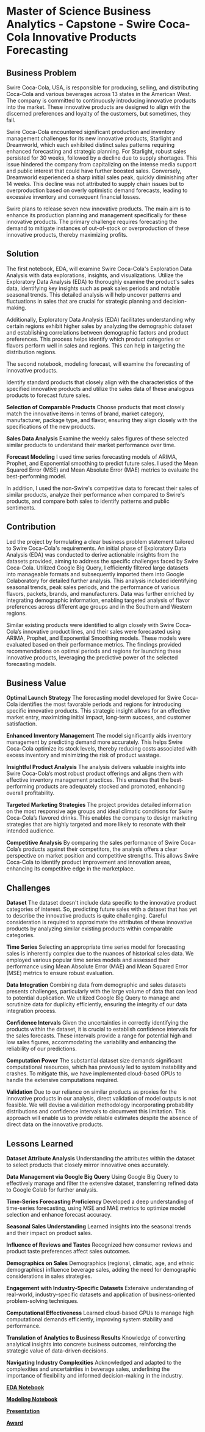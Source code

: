 # Master of Science Business Analytics - Capstone - Swire Coca-Cola Innovative Products Forecasting

## Business Problem

Swire Coca-Cola, USA, is responsible for producing, selling, and distributing Coca-Cola and various beverages across 13 states in the American West. The company is committed to continuously introducing innovative products into the market. These innovative products are designed to align with the discerned preferences and loyalty of the customers, but sometimes, they fail. 

Swire Coca-Cola encountered significant production and inventory management challenges for its new innovative products, Starlight and Dreamworld, which each exhibited distinct sales patterns requiring enhanced forecasting and strategic planning. For Starlight, robust sales persisted for 30 weeks, followed by a decline due to supply shortages. This issue hindered the company from capitalizing on the intense media support and public interest that could have further boosted sales. Conversely, Dreamworld experienced a sharp initial sales peak, quickly diminishing after 14 weeks. This decline was not attributed to supply chain issues but to overproduction based on overly optimistic demand forecasts, leading to excessive inventory and consequent financial losses.

Swire plans to release seven new innovative products. The main aim is to enhance its production planning and management specifically for these innovative products. The primary challenge requires forecasting the demand to mitigate instances of out-of-stock or overproduction of these innovative products, thereby maximizing profits.

## Solution

The first notebook, EDA, will examine Swire Coca-Cola's Exploration Data Analysis with data explorations, insights, and visualizations.
Utilize the Exploratory Data Analysis (EDA) to thoroughly examine the product's sales data, identifying key insights such as peak sales periods and notable seasonal trends. This detailed analysis will help uncover patterns and fluctuations in sales that are crucial for strategic planning and decision-making. 

Additionally, Exploratory Data Analysis (EDA) facilitates understanding why certain regions exhibit higher sales by analyzing the demographic dataset and establishing correlations between demographic factors and product preferences. This process helps identify which product categories or flavors perform well in sales and regions. This can help in targeting the distribution regions.

The second notebook, modeling forecast, will examine the forecasting of innovative products.

Identify standard products that closely align with the characteristics of the specified innovative products and utilize the sales data of these analogous products to forecast future sales.

**Selection of Comparable Products** Choose products that most closely match the innovative items in terms of brand, market category, manufacturer, package type, and flavor, ensuring they align closely with the specifications of the new products.

**Sales Data Analysis** Examine the weekly sales figures of these selected similar products to understand their market performance over time.

**Forecast Modeling** I used time series forecasting models of ARIMA, Prophet, and Exponential smoothing to predict future sales. I used the Mean Squared Error (MSE) and Mean Absolute Error (MAE) metrics to evaluate the best-performing model. 

In addition, I used the non-Swire's competitive data to forecast their sales of similar products, analyze their performance when compared to Swire's products, and compare both sales to identify patterns and public sentiments.

## Contribution

Led the project by formulating a clear business problem statement tailored to Swire Coca-Cola's requirements. An initial phase of Exploratory Data Analysis (EDA) was conducted to derive actionable insights from the datasets provided, aiming to address the specific challenges faced by Swire Coca-Cola. Utilized Google Big Query, I efficiently filtered large datasets into manageable formats and subsequently imported them into Google Colaboratory for detailed further analysis. This analysis included identifying seasonal trends, peak sales periods, and the performance of various flavors, packets, brands, and manufacturers. Data was further enriched by integrating demographic information, enabling targeted analysis of flavor preferences across different age groups and in the Southern and Western regions.

Similar existing products were identified to align closely with Swire Coca-Cola’s innovative product lines, and their sales were forecasted using ARIMA, Prophet, and Exponential Smoothing models. These models were evaluated based on their performance metrics. The findings provided recommendations on optimal periods and regions for launching these innovative products, leveraging the predictive power of the selected forecasting models.

## Business Value

**Optimal Launch Strategy** The forecasting model developed for Swire Coca-Cola identifies the most favorable periods and regions for introducing specific innovative products. This strategic insight allows for an effective market entry, maximizing initial impact, long-term success, and customer satisfaction.

**Enhanced Inventory Management** The model significantly aids inventory management by predicting demand more accurately. This helps Swire Coca-Cola optimize its stock levels, thereby reducing costs associated with excess inventory and minimizing the risk of product wastage.

**Insightful Product Analysis** The analysis delivers valuable insights into Swire Coca-Cola’s most robust product offerings and aligns them with effective inventory management practices. This ensures that the best-performing products are adequately stocked and promoted, enhancing overall profitability.

**Targeted Marketing Strategies** The project provides detailed information on the most responsive age groups and ideal climatic conditions for Swire Coca-Cola’s flavored drinks. This enables the company to design marketing strategies that are highly targeted and more likely to resonate with their intended audience.

**Competitive Analysis** By comparing the sales performance of Swire Coca-Cola’s products against their competitors, the analysis offers a clear perspective on market position and competitive strengths. This allows Swire Coca-Cola to identify product improvement and innovation areas, enhancing its competitive edge in the marketplace.

## Challenges

**Dataset** The dataset doesn't include data specific to the innovative product categories of interest. So, predicting future sales with a dataset that has yet to describe the innovative products is quite challenging. Careful consideration is required to approximate the attributes of these innovative products by analyzing similar existing products within comparable categories.

**Time Series** Selecting an appropriate time series model for forecasting sales is inherently complex due to the nuances of historical sales data. We employed various popular time series models and assessed their performance using Mean Absolute Error (MAE) and Mean Squared Error (MSE) metrics to ensure robust evaluation.

**Data Integration** Combining data from demographic and sales datasets presents challenges, particularly with the large volume of data that can lead to potential duplication. We utilized Google Big Query to manage and scrutinize data for duplicity efficiently, ensuring the integrity of our data integration process.

**Confidence Intervals** Given the uncertainties in correctly identifying the products within the dataset, it is crucial to establish confidence intervals for the sales forecasts. These intervals provide a range for potential high and low sales figures, accommodating the variability and enhancing the reliability of our predictions.

**Computation Power** The substantial dataset size demands significant computational resources, which has previously led to system instability and crashes. To mitigate this, we have implemented cloud-based GPUs to handle the extensive computations required.

**Validation** Due to our reliance on similar products as proxies for the innovative products in our analysis, direct validation of model outputs is not feasible.  We will devise a validation methodology incorporating probability distributions and confidence intervals to circumvent this limitation. This approach will enable us to provide reliable estimates despite the absence of direct data on the innovative products.

## Lessons Learned

**Dataset Attribute Analysis** Understanding the attributes within the dataset to select products that closely mirror innovative ones accurately.

**Data Management via Google Big Query** Using Google Big Query to effectively manage and filter the extensive dataset, transferring refined data to Google Colab for further analysis.

**Time-Series Forecasting Proficiency** Developed a deep understanding of time-series forecasting, using MSE and MAE metrics to optimize model selection and enhance forecast accuracy.

**Seasonal Sales Understanding** Learned insights into the seasonal trends and their impact on product sales.

**Influence of Reviews and Tastes** Recognized how consumer reviews and product taste preferences affect sales outcomes.

**Demographics on Sales** Demographics (regional, climatic, age, and ethnic demographics) influence beverage sales, adding the need for demographic considerations in sales strategies.

**Engagement with Industry-Specific Datasets** Extensive understanding of real-world, industry-specific datasets and application of business-oriented problem-solving techniques.

**Computational Effectiveness** Learned cloud-based GPUs to manage high computational demands efficiently, improving system stability and performance.

**Translation of Analytics to Business Results** Knowledge of converting analytical insights into concrete business outcomes, reinforcing the strategic value of data-driven decisions.

**Navigating Industry Complexities** Acknowledged and adapted to the complexities and uncertainties in beverage sales, underlining the importance of flexibility and informed decision-making in the industry.


**[EDA Notebook](https://github.com/AbhiramMannam/Swire-Coca-Cola-Forecast/blob/main/Capstone_Completion_EDA.ipynb)**

**[Modeling Notebook](https://github.com/AbhiramMannam/Swire-Coca-Cola-Forecast/blob/main/Capstone_Completion_Modeling.ipynb)**

**[Presentation](https://github.com/AbhiramMannam/Swire-Coca-Cola-Forecast/blob/main/Swire_Innovators_Capstone%20Presentation.pdf)**

**[Award](https://github.com/AbhiramMannam/Swire-Coca-Cola-Forecast/blob/main/Abhiram%20Mannam%20Spring%202024%20MSBA.pdf)**






